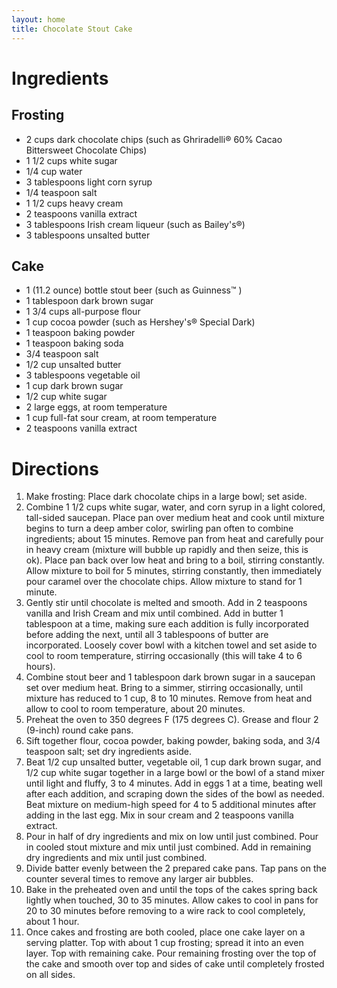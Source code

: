 ```yaml
---
layout: home
title: Chocolate Stout Cake
---
```

# Ingredients
## Frosting
- 2 cups dark chocolate chips (such as Ghriradelli® 60% Cacao Bittersweet Chocolate Chips)
- 1 1/2 cups white sugar
- 1/4 cup water
- 3 tablespoons light corn syrup
- 1/4 teaspoon salt
- 1 1/2 cups heavy cream
- 2 teaspoons vanilla extract
- 3 tablespoons Irish cream liqueur (such as Bailey's®)
- 3 tablespoons unsalted butter

## Cake
- 1 (11.2 ounce) bottle stout beer (such as Guinness™ )
- 1 tablespoon dark brown sugar
- 1 3/4 cups all-purpose flour
- 1 cup cocoa powder (such as Hershey's® Special Dark)
- 1 teaspoon baking powder
- 1 teaspoon baking soda
- 3/4 teaspoon salt
- 1/2 cup unsalted butter
- 3 tablespoons vegetable oil
- 1 cup dark brown sugar
- 1/2 cup white sugar
- 2 large eggs, at room temperature
- 1 cup full-fat sour cream, at room temperature
- 2 teaspoons vanilla extract

# Directions
1. Make frosting: Place dark chocolate chips in a large bowl; set aside.
2. Combine 1 1/2 cups white sugar, water, and corn syrup in a light colored, tall-sided saucepan. Place pan over medium heat and cook until mixture begins to turn a deep amber color, swirling pan often to combine ingredients; about 15 minutes. Remove pan from heat and carefully pour in heavy cream (mixture will bubble up rapidly and then seize, this is ok). Place pan back over low heat and bring to a boil, stirring constantly. Allow mixture to boil for 5 minutes, stirring constantly, then immediately pour caramel over the chocolate chips. Allow mixture to stand for 1 minute.
3. Gently stir until chocolate is melted and smooth. Add in 2 teaspoons vanilla and Irish Cream and mix until combined. Add in butter 1 tablespoon at a time, making sure each addition is fully incorporated before adding the next, until all 3 tablespoons of butter are incorporated. Loosely cover bowl with a kitchen towel and set aside to cool to room temperature, stirring occasionally (this will take 4 to 6 hours).
4. Combine stout beer and 1 tablespoon dark brown sugar in a saucepan set over medium heat. Bring to a simmer, stirring occasionally, until mixture has reduced to 1 cup, 8 to 10 minutes. Remove from heat and allow to cool to room temperature, about 20 minutes.
5. Preheat the oven to 350 degrees F (175 degrees C). Grease and flour 2 (9-inch) round cake pans.
6. Sift together flour, cocoa powder, baking powder, baking soda, and 3/4 teaspoon salt; set dry ingredients aside.
7. Beat 1/2 cup unsalted butter, vegetable oil, 1 cup dark brown sugar, and 1/2 cup white sugar together in a large bowl or the bowl of a stand mixer until light and fluffy, 3 to 4 minutes. Add in eggs 1 at a time, beating well after each addition, and scraping down the sides of the bowl as needed. Beat mixture on medium-high speed for 4 to 5 additional minutes after adding in the last egg. Mix in sour cream and 2 teaspoons vanilla extract. 
8. Pour in half of dry ingredients and mix on low until just combined. Pour in cooled stout mixture and mix until just combined. Add in remaining dry ingredients and mix until just combined.
9. Divide batter evenly between the 2 prepared cake pans. Tap pans on the counter several times to remove any larger air bubbles.
10. Bake in the preheated oven and until the tops of the cakes spring back lightly when touched, 30 to 35 minutes. Allow cakes to cool in pans for 20 to 30 minutes before removing to a wire rack to cool completely, about 1 hour.
11. Once cakes and frosting are both cooled, place one cake layer on a serving platter. Top with about 1 cup frosting; spread it into an even layer. Top with remaining cake. Pour remaining frosting over the top of the cake and smooth over top and sides of cake until completely frosted on all sides.